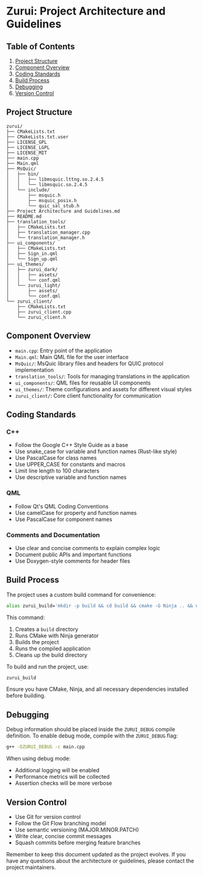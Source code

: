 # Zurui: Project Architecture and Guidelines

## Table of Contents
1. [Project Structure](#project-structure)
2. [Component Overview](#component-overview)
3. [Coding Standards](#coding-standards)
4. [Build Process](#build-process)
5. [Debugging](#debugging)
6. [Version Control](#version-control)

## Project Structure

```
zurui/
├── CMakeLists.txt
├── CMakeLists.txt.user
├── LICENSE_GPL
├── LICENSE_LGPL
├── LICENSE_MIT
├── main.cpp
├── Main.qml
├── MsQuic/
│   ├── bin/
│   │   ├── libmsquic.lttng.so.2.4.5
│   │   └── libmsquic.so.2.4.5
│   └── include/
│       ├── msquic.h
│       ├── msquic_posix.h
│       └── quic_sal_stub.h
├── Project Architecture and Guidelines.md
├── README.md
├── translation_tools/
│   ├── CMakeLists.txt
│   ├── translation_manager.cpp
│   └── translation_manager.h
├── ui_components/
│   ├── CMakeLists.txt
│   ├── Sign_in.qml
│   └── Sign_up.qml
├── ui_themes/
│   ├── zurui_dark/
│   │   ├── assets/
│   │   └── conf.qml
│   └── zurui_light/
│       ├── assets/
│       └── conf.qml
└── zurui_client/
    ├── CMakeLists.txt
    ├── zurui_client.cpp
    └── zurui_client.h
```

## Component Overview

- `main.cpp`: Entry point of the application
- `Main.qml`: Main QML file for the user interface
- `MsQuic/`: MsQuic library files and headers for QUIC protocol implementation
- `translation_tools/`: Tools for managing translations in the application
- `ui_components/`: QML files for reusable UI components
- `ui_themes/`: Theme configurations and assets for different visual styles
- `zurui_client/`: Core client functionality for communication

## Coding Standards

### C++
- Follow the Google C++ Style Guide as a base
- Use snake_case for variable and function names (Rust-like style)
- Use PascalCase for class names
- Use UPPER_CASE for constants and macros
- Limit line length to 100 characters
- Use descriptive variable and function names

### QML
- Follow Qt's QML Coding Conventions
- Use camelCase for property and function names
- Use PascalCase for component names

### Comments and Documentation
- Use clear and concise comments to explain complex logic
- Document public APIs and important functions
- Use Doxygen-style comments for header files

## Build Process

The project uses a custom build command for convenience:

```bash
alias zurui_build='mkdir -p build && cd build && cmake -G Ninja .. && ninja && ./appZurui; cd ..; rm -rf build'
```

This command:
1. Creates a `build` directory
2. Runs CMake with Ninja generator
3. Builds the project
4. Runs the compiled application
5. Cleans up the build directory

To build and run the project, use:

```bash
zurui_build
```

Ensure you have CMake, Ninja, and all necessary dependencies installed before building.

## Debugging

Debug information should be placed inside the `ZURUI_DEBUG` compile definition. To enable debug mode, compile with the `ZURUI_DEBUG` flag:

```bash
g++ -DZURUI_DEBUG -c main.cpp
```

When using debug mode:
- Additional logging will be enabled
- Performance metrics will be collected
- Assertion checks will be more verbose

## Version Control

- Use Git for version control
- Follow the Git Flow branching model
- Use semantic versioning (MAJOR.MINOR.PATCH)
- Write clear, concise commit messages
- Squash commits before merging feature branches

Remember to keep this document updated as the project evolves. If you have any questions about the architecture or guidelines, please contact the project maintainers.
